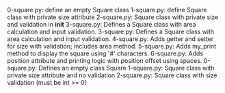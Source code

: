 0-square.py: define an empty Square class
1-square.py: define Square class with private size attribute
2-square.py: Square class with private size and validation in __init__
3-square.py: Defines a Square class with area calculation and input validation.
3-square.py: Defines a Square class with area calculation and input validation.
4-square.py: Adds getter and setter for size with validation; includes area method.
5-square.py: Adds my_print method to display the square using '#' characters.
6-square.py: Adds position attribute and printing logic with position offset using spaces.
0-square.py: Defines an empty class Square
1-square.py: Square class with private size attribute and no validation
2-square.py: Square class with size validation (must be int >= 0)
